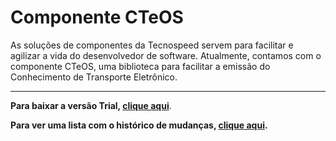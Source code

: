 ﻿# Componente CTeOS

As soluções de componentes da Tecnospeed servem para facilitar e agilizar a vida do desenvolvedor de software. Atualmente, contamos com o componente CTeOS, uma biblioteca para facilitar a emissão do Conhecimento de Transporte Eletrônico.

***

**Para baixar a versão Trial, [clique aqui](https://s3-sa-east-1.amazonaws.com/tecnospeed-trial/setup_cteos_tecnoaccount_6.1.0.1.exe "Baixar o Componente CTeOS Trial")**.

**Para ver uma lista com o histórico de mudanças, [clique aqui](https://github.com/tecnospeed/Componente-CTeOS/blob/master/CHANGELOG.md "Changelog").**
